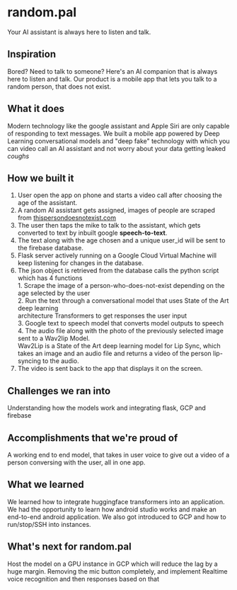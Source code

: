 # random.pal
Your AI assistant is always here to listen and talk. 

## Inspiration
Bored? Need to talk to someone? Here's an AI companion that is always here to listen and talk. Our product is a mobile app that lets you talk to a random person, that does not exist. 

## What it does
Modern technology like the google assistant and Apple Siri are only capable of responding to text messages. We built a mobile app powered by Deep Learning conversational models and "deep fake" technology with which you can video call an AI assistant and not worry about your data getting leaked _coughs_

## How we built it
1. User open the app on phone and starts a video call after choosing the age of the assistant.
2. A random AI assistant gets assigned, images of people are scraped from [thispersondoesnotexist.com](https://thispersondoesnotexist.com) 
3. The user then taps the mike to talk to the assistant, which gets converted to text by inbuilt google **speech-to-text**.
4. The text along with the age chosen and a unique user_id will be sent to the firebase database.
5. Flask server actively running on a Google Cloud Virtual Machine will keep listening for changes in the database.
6. The json object is retrieved from the database calls the python script which has 4 functions<br>
       1. Scrape the image of a person-who-does-not-exist depending on the age selected by the user<br>
       2. Run the text through a conversational model that uses State of the Art deep learning <br>architecture Transformers to get responses the user input<br>
       3. Google text to speech model that converts model outputs to speech<br>
       4. The audio file along with the photo of the previously selected image sent to a Wav2lip Model.<br> Wav2Lip is a State of the Art deep learning model for Lip Sync, which takes an image and an audio file and returns a video of the person lip-syncing to the audio.<br>
7. The video is sent back to the app that displays it on the screen.

## Challenges we ran into
Understanding how the models work and integrating flask, GCP and firebase

## Accomplishments that we're proud of
A working end to end model, that takes in user voice to give out a video of a person conversing with the user, all in one app.

## What we learned
We learned how to integrate huggingface transformers into an application. We had the opportunity to learn how android studio works and make an end-to-end android application. We also got introduced to GCP and how to run/stop/SSH into instances.

## What's next for random.pal
Host the model on a GPU instance in GCP which will reduce the lag by a huge margin. Removing the mic button completely, and implement Realtime voice recognition and then responses based on that
